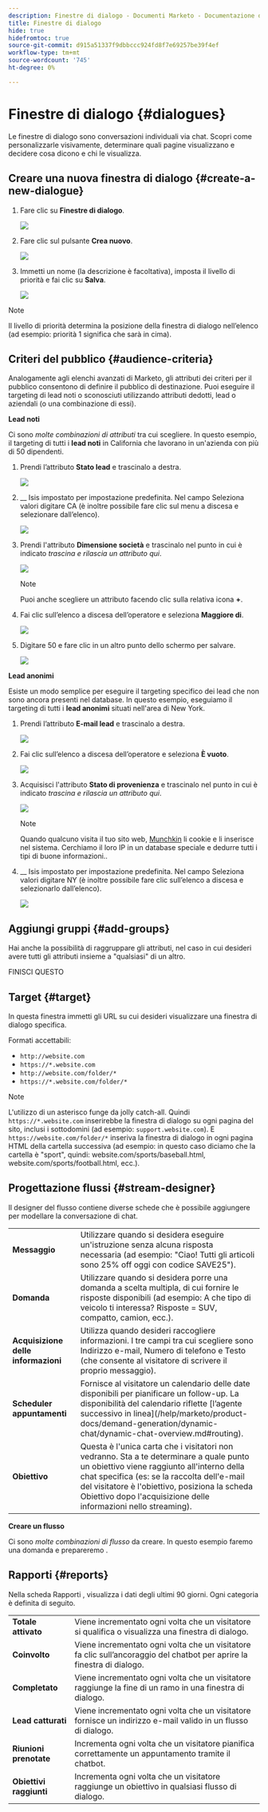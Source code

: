 ```yaml
---
description: Finestre di dialogo - Documenti Marketo - Documentazione del prodotto
title: Finestre di dialogo
hide: true
hidefromtoc: true
source-git-commit: d915a51337f9dbbccc924fd8f7e69257be39f4ef
workflow-type: tm+mt
source-wordcount: '745'
ht-degree: 0%

---
```


# Finestre di dialogo {#dialogues}

Le finestre di dialogo sono conversazioni individuali via chat. Scopri come personalizzarle visivamente, determinare quali pagine visualizzano e decidere cosa dicono e chi le visualizza.

## Creare una nuova finestra di dialogo {#create-a-new-dialogue}

1. Fare clic su **Finestre di dialogo**.

   ![](assets/dialogues-1.png)

1. Fare clic sul pulsante **Crea nuovo**.

   ![](assets/dialogues-2.png)

1. Immetti un nome (la descrizione è facoltativa), imposta il livello di priorità e fai clic su **Salva**.

   ![](assets/dialogues-3.png)

>[!NOTE]
>
>Il livello di priorità determina la posizione della finestra di dialogo nell’elenco (ad esempio: priorità 1 significa che sarà in cima).

## Criteri del pubblico {#audience-criteria}

Analogamente agli elenchi avanzati di Marketo, gli attributi dei criteri per il pubblico consentono di definire il pubblico di destinazione. Puoi eseguire il targeting di lead noti o sconosciuti utilizzando attributi dedotti, lead o aziendali (o una combinazione di essi).

**Lead noti**

Ci sono _molte combinazioni di attributi_ tra cui scegliere. In questo esempio, il targeting di tutti i **lead noti** in California che lavorano in un&#39;azienda con più di 50 dipendenti.

1. Prendi l’attributo **Stato lead** e trascinalo a destra.

   ![](assets/dialogues-4.png)

1. __ Isis impostato per impostazione predefinita. Nel campo Seleziona valori digitare CA (è inoltre possibile fare clic sul menu a discesa e selezionare dall’elenco).

   ![](assets/dialogues-5.png)

1. Prendi l&#39;attributo **Dimensione società** e trascinalo nel punto in cui è indicato _trascina e rilascia un attributo qui_.

   ![](assets/dialogues-6.png)

   >[!NOTE]
   >
   >Puoi anche scegliere un attributo facendo clic sulla relativa icona **+**.

1. Fai clic sull’elenco a discesa dell’operatore e seleziona **Maggiore di**.

   ![](assets/dialogues-7.png)

1. Digitare 50 e fare clic in un altro punto dello schermo per salvare.

   ![](assets/dialogues-8.png)

**Lead anonimi**

Esiste un modo semplice per eseguire il targeting specifico dei lead che non sono ancora presenti nel database. In questo esempio, eseguiamo il targeting di tutti i **lead anonimi** situati nell&#39;area di New York.

1. Prendi l’attributo **E-mail lead** e trascinalo a destra.

   ![](assets/dialogues-9.png)

1. Fai clic sull’elenco a discesa dell’operatore e seleziona **È vuoto**.

   ![](assets/dialogues-10.png)

1. Acquisisci l&#39;attributo **Stato di provenienza** e trascinalo nel punto in cui è indicato _trascina e rilascia un attributo qui_.

   ![](assets/dialogues-11.png)

   >[!NOTE]
   >
   >Quando qualcuno visita il tuo sito web, [Munchkin](/help/marketo/product-docs/administration/additional-integrations/add-munchkin-tracking-code-to-your-website.md) li cookie e li inserisce nel sistema. Cerchiamo il loro IP in un database speciale e dedurre tutti i tipi di buone informazioni..

1. __ Isis impostato per impostazione predefinita. Nel campo Seleziona valori digitare NY (è inoltre possibile fare clic sull’elenco a discesa e selezionarlo dall’elenco).

   ![](assets/dialogues-12.png)

## Aggiungi gruppi {#add-groups}

Hai anche la possibilità di raggruppare gli attributi, nel caso in cui desideri avere tutti gli attributi insieme a &quot;qualsiasi&quot; di un altro.

FINISCI QUESTO

## Target {#target}

In questa finestra immetti gli URL su cui desideri visualizzare una finestra di dialogo specifica.

Formati accettabili:

* `http://website.com`
* `https://*.website.com`
* `http://website.com/folder/*`
* `https://*.website.com/folder/*`

>[!NOTE]
>
>L&#39;utilizzo di un asterisco funge da jolly catch-all. Quindi `https://*.website.com` inserirebbe la finestra di dialogo su ogni pagina del sito, inclusi i sottodomini (ad esempio: `support.website.com`). E `https://website.com/folder/*` inseriva la finestra di dialogo in ogni pagina HTML della cartella successiva (ad esempio: in questo caso diciamo che la cartella è &quot;sport&quot;, quindi: website.com/sports/baseball.html, website.com/sports/football.html, ecc.).

## Progettazione flussi {#stream-designer}

Il designer del flusso contiene diverse schede che è possibile aggiungere per modellare la conversazione di chat.

<table>
 <tr>
  <td><strong>Messaggio</strong></td>
  <td>Utilizzare quando si desidera eseguire un'istruzione senza alcuna risposta necessaria (ad esempio: "Ciao! Tutti gli articoli sono 25% off oggi con codice SAVE25").
</td>
 </tr>
 <tr>
  <td><strong>Domanda</strong></td>
  <td>Utilizzare quando si desidera porre una domanda a scelta multipla, di cui fornire le risposte disponibili (ad esempio: A che tipo di veicolo ti interessa? Risposte = SUV, compatto, camion, ecc.).</td>
 </tr>
 <tr>
  <td><strong>Acquisizione delle informazioni</strong></td>
  <td>Utilizza quando desideri raccogliere informazioni. I tre campi tra cui scegliere sono Indirizzo e-mail, Numero di telefono e Testo (che consente al visitatore di scrivere il proprio messaggio).</td>
 </tr>
 <tr>
  <td><strong>Scheduler appuntamenti</strong></td>
  <td>Fornisce al visitatore un calendario delle date disponibili per pianificare un follow-up. La disponibilità del calendario riflette [l’agente successivo in linea](/help/marketo/product-docs/demand-generation/dynamic-chat/dynamic-chat-overview.md#routing).</td>
 </tr>
 <tr>
  <td><strong>Obiettivo</strong></td>
  <td>Questa è l'unica carta che i visitatori non vedranno. Sta a te determinare a quale punto un obiettivo viene raggiunto all'interno della chat specifica (es: se la raccolta dell'e-mail del visitatore è l'obiettivo, posiziona la scheda Obiettivo dopo l'acquisizione delle informazioni nello streaming).</td>
 </tr>
</table>

**Creare un flusso**

Ci sono _molte combinazioni di flusso_ da creare. In questo esempio faremo una domanda e prepareremo .

## Rapporti {#reports}

Nella scheda Rapporti , visualizza i dati degli ultimi 90 giorni. Ogni categoria è definita di seguito.

<table>
 <tr>
  <td><strong>Totale attivato</strong></td>
  <td>Viene incrementato ogni volta che un visitatore si qualifica o visualizza una finestra di dialogo.
</td>
 </tr>
 <tr>
  <td><strong>Coinvolto</strong></td>
  <td>Viene incrementato ogni volta che un visitatore fa clic sull’ancoraggio del chatbot per aprire la finestra di dialogo.</td>
 </tr>
 <tr>
  <td><strong>Completato</strong></td>
  <td>Viene incrementato ogni volta che un visitatore raggiunge la fine di un ramo in una finestra di dialogo.</td>
 </tr>
 <tr>
  <td><strong>Lead catturati</strong></td>
  <td>Viene incrementato ogni volta che un visitatore fornisce un indirizzo e-mail valido in un flusso di dialogo.</td>
 </tr>
 <tr>
  <td><strong>Riunioni prenotate</strong></td>
  <td>Incrementa ogni volta che un visitatore pianifica correttamente un appuntamento tramite il chatbot.</td>
 </tr>
 <tr>
  <td><strong>Obiettivi raggiunti</strong></td>
  <td>Incrementa ogni volta che un visitatore raggiunge un obiettivo in qualsiasi flusso di dialogo.</td>
 </tr>
</table>
